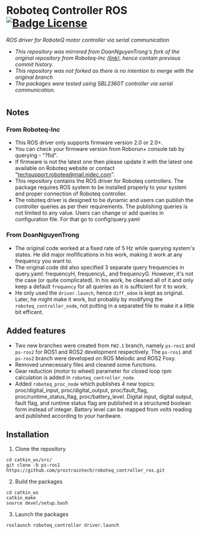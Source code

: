# Roboteq Controller ROS [![Badge License]][License]
*ROS driver for RoboteQ motor controller via serial communication*
- *This repository was mirrored from DoanNguyenTrong's fork of the original repository from Roboteq-Inc ([link](https://github.com/DoanNguyenTrong/roboteq_controller_ros)), hence contain previous commit history.*
- *This repository was not forked as there is no intention to merge with the original branch*
- *The packages were tested using SBL2360T controller via serial communication.*
#

## Notes

### From Roboteq-Inc

- This ROS driver only supports firmware version 2.0 or 2.0+.
- You can check your firmware version from Roborun+ console tab by querying - "?fid".
- If firmware is not the latest one then please update it with the latest one available on Roboteq website or contact "techsupport.roboteq@mail.nidec.com".
- This repository contains the ROS driver for Roboteq controllers. The package requires ROS system to be installed properly to your system  and proper connection of Roboteq controller.
- The roboteq driver is designed to be dynamic and users can publish the controller queries as per their requirements. The publishing queries is not limited to any value. Users can change or add queries in configuration file. For that go to config/query.yaml

### From DoanNguyenTrong

- The original code worked at a fixed rate of 5 Hz while querying system's states. He did major mofifications in his work, making it work at any frequency you want to.
- The original code did also specified 3 separate query frequencies in query.yaml: frequencyH, frequencyL, and frequencyG. However, it's not the case (or quite complicated). In his work, he cleaned all of it and only keep a default `frequency` for all queries as it is sufficient for it to work.
- He only used the `driver.launch`, hence `diff_odom` is kept as original. Later, he might make it work, but probably by modifying the `roboteq_controller_node`, not putting in a separated file to make it a little bit efficent.

## Added features
- Two new branches were created from `FW2.1` branch, namely `ps-ros1` and `ps-ros2` for ROS1 and ROS2 development respectively. The `ps-ros1` and `ps-ros2` branch were developed on ROS Melodic and ROS2 Foxy.
- Removed unnecessary files and cleaned some functions.
- Gear reduction (motor to wheel) parameter for closed loop rpm calculation is added in `roboteq_controller_node`.
- Added `roboteq_proc_node` which publishes 4 new topics: proc/digital_input, proc/digital_output, proc/fault_flag, proc/runtime_status_flag, proc/battery_level. Digital input, digital output, fault flag, and runtime status flag are published in a structured boolean form instead of integer. Battery level can be mapped from volts reading and published according to your hardware.


## Installation

1.  Clone the repository
```shell
cd catkin_ws/src/
git clone -b ps-ros1 https://github.com/prostraintech/roboteq_controller_ros.git
```

2. Build the packages 
```shell
cd catkin_ws
catkin_make
source devel/setup.bash
```

3. Launch the packages 
```shell
roslaunch roboteq_controller driver.launch
```

<!----------------------------------------------------------------------------->
[Badge License]: https://img.shields.io/github/license/prostraintech/roboteq_controller_ros
[License]: LICENSE